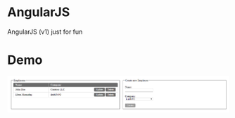# AngularJS
AngularJS (v1) just for fun

# Demo

![Demo.png](https://raw.githubusercontent.com/Elton47/AngularJS/master/Demo.png)

